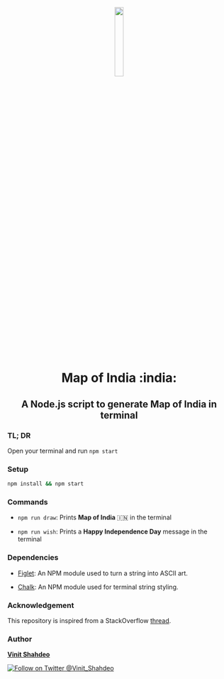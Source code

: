 <p align="center"><img src="https://www.pngmart.com/files/7/India-Map-Transparent-PNG.png" width="20%" height="20%" />
<h1 align="center">Map of India :india:</h1>
<h2 align="center"> A Node.js script to generate Map of India in terminal </h2>

### TL; DR

Open your terminal and run `npm start`

### Setup

```bash
npm install && npm start
```

### Commands

- `npm run draw`: Prints **Map of India** :india: in the terminal

- `npm run wish`: Prints a **Happy Independence Day** message in the terminal

### Dependencies

- [Figlet](https://www.npmjs.com/package/figlet): An NPM module used to turn a string into ASCII art.

- [Chalk](https://www.npmjs.com/package/chalk): An NPM module used for terminal string styling.

### Acknowledgement

This repository is inspired from a StackOverflow [thread](https://stackoverflow.com/questions/3533348/how-does-this-code-generate-the-map-of-india).

### Author

**[Vinit Shahdeo](https://www.linkedin.com/in/vinitshahdeo/)**

[![Follow on Twitter @Vinit_Shahdeo](https://img.shields.io/twitter/follow/Vinit_Shahdeo?style=social)](https://twitter.com/Vinit_Shahdeo)
